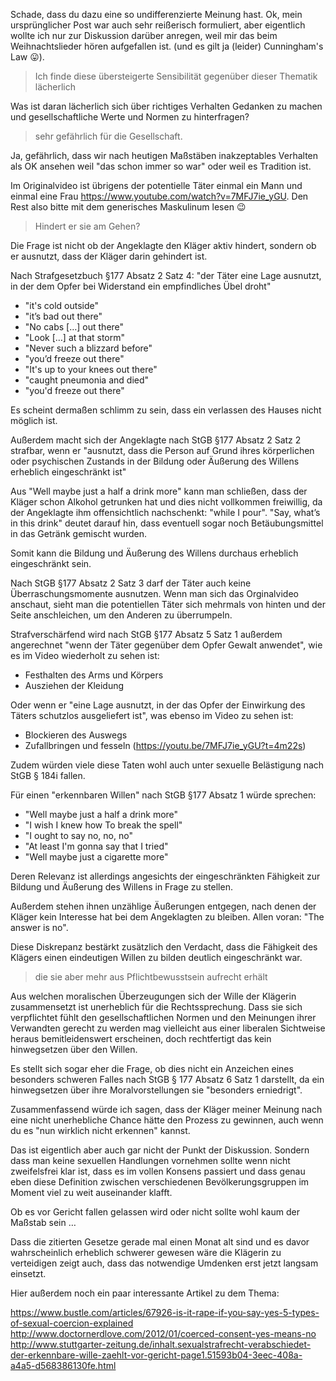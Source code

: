 Schade, dass du dazu eine so undifferenzierte Meinung hast.
Ok, mein ursprünglicher Post war auch sehr reißerisch formuliert, aber eigentlich wollte ich nur zur Diskussion darüber anregen, weil mir das beim Weihnachtslieder hören aufgefallen ist. (und es gilt ja (leider) Cunningham's Law 😛).

> Ich finde diese übersteigerte Sensibilität gegenüber dieser Thematik lächerlich

Was ist daran lächerlich sich über richtiges Verhalten Gedanken zu machen und gesellschaftliche Werte und Normen zu hinterfragen?


> sehr gefährlich für die Gesellschaft.

Ja, gefährlich, dass wir nach heutigen Maßstäben inakzeptables Verhalten als OK ansehen weil "das schon immer so war" oder weil es Tradition ist.

Im Originalvideo ist übrigens der potentielle Täter einmal ein Mann und einmal eine Frau https://www.youtube.com/watch?v=7MFJ7ie_yGU. Den Rest also bitte mit dem generisches Maskulinum lesen 😉


> Hindert er sie am Gehen?

Die Frage ist nicht ob der Angeklagte den Kläger aktiv hindert, sondern ob er ausnutzt, dass der Kläger darin gehindert ist.

Nach Strafgesetzbuch §177 Absatz 2 Satz 4: "der Täter eine Lage ausnutzt, in der dem Opfer bei Widerstand ein empfindliches Übel droht"

- "it's cold outside"
- "it’s bad out there"
- "No cabs […] out there"
- "Look […] at that storm"
- "Never such a blizzard before"
- "you’d freeze out there"
- "It's up to your knees out there"
- "caught pneumonia and died"
- "you'd freeze out there"

Es scheint dermaßen schlimm zu sein, dass ein verlassen des Hauses
nicht möglich ist.

Außerdem macht sich der Angeklagte nach StGB §177 Absatz 2 Satz 2 strafbar, wenn er "ausnutzt, dass die Person auf Grund ihres körperlichen oder psychischen Zustands in der Bildung oder Äußerung des Willens erheblich eingeschränkt ist"

Aus "Well maybe just a half a drink more" kann man schließen, dass der Kläger schon Alkohol getrunken hat und dies nicht vollkommen freiwillig, da der Angeklagte ihm offensichtlich nachschenkt: "while I pour".
"Say, what’s in this drink" deutet darauf hin, dass eventuell sogar noch Betäubungsmittel in das Getränk gemischt wurden.

Somit kann die Bildung und Äußerung des Willens durchaus erheblich eingeschränkt sein.

Nach StGB §177 Absatz 2 Satz 3 darf der Täter auch keine Überraschungsmomente ausnutzen. Wenn man sich das Orginalvideo anschaut, sieht man die potentiellen Täter sich mehrmals von hinten und der Seite anschleichen, um den Anderen zu überrumpeln.

Strafverschärfend wird nach StGB §177 Absatz 5 Satz 1 außerdem angerechnet "wenn der Täter gegenüber dem Opfer Gewalt anwendet", wie es im Video wiederholt zu sehen ist:

- Festhalten des Arms und Körpers
- Ausziehen der Kleidung

Oder wenn er "eine Lage ausnutzt, in der das Opfer der Einwirkung des Täters schutzlos ausgeliefert ist", was ebenso im Video zu sehen ist:

- Blockieren des Auswegs
- Zufallbringen und fesseln (https://youtu.be/7MFJ7ie_yGU?t=4m22s)

Zudem würden viele diese Taten wohl auch unter sexuelle Belästigung nach StGB § 184i fallen.

Für einen "erkennbaren Willen" nach StGB §177 Absatz 1 würde sprechen:

- "Well maybe just a half a drink more"
- "I wish I knew how To break the spell"
- "I ought to say no, no, no"
- "At least I'm gonna say that I tried"
- "Well maybe just a cigarette more"

Deren Relevanz ist allerdings angesichts der eingeschränkten Fähigkeit zur Bildung und Äußerung des Willens in Frage zu stellen.

Außerdem stehen ihnen unzählige Äußerungen entgegen, nach denen der Kläger kein Interesse hat bei dem Angeklagten zu bleiben. Allen voran: "The answer is no".

Diese Diskrepanz bestärkt zusätzlich den Verdacht, dass die Fähigkeit des Klägers einen eindeutigen Willen zu bilden deutlich eingeschränkt war.


> die sie aber mehr aus Pflichtbewusstsein aufrecht erhält

Aus welchen moralischen Überzeugungen sich der Wille der Klägerin zusammensetzt ist unerheblich für die Rechtssprechung. Dass sie sich verpflichtet fühlt den gesellschaftlichen Normen und den Meinungen ihrer Verwandten gerecht zu werden mag vielleicht aus einer liberalen Sichtweise heraus bemitleidenswert erscheinen, doch rechtfertigt das kein hinwegsetzen über den Willen.

Es stellt sich sogar eher die Frage, ob dies nicht ein Anzeichen eines besonders schweren Falles nach StGB § 177 Absatz 6 Satz 1 darstellt, da ein hinwegsetzen über ihre Moralvorstellungen sie "besonders erniedrigt".

Zusammenfassend würde ich sagen, dass der Kläger meiner Meinung nach eine nicht unerhebliche Chance hätte den Prozess zu gewinnen, auch wenn du es "nun wirklich nicht erkennen" kannst.

Das ist eigentlich aber auch gar nicht der Punkt der Diskussion.
Sondern dass man keine sexuellen Handlungen vornehmen sollte wenn nicht zweifelsfrei klar ist, dass es im vollen Konsens passiert und dass genau eben diese Definition zwischen verschiedenen Bevölkerungsgruppen im Moment viel zu weit auseinander klafft.

Ob es vor Gericht fallen gelassen wird oder nicht sollte wohl kaum der Maßstab sein …

Dass die zitierten Gesetze gerade mal einen Monat alt sind und es davor wahrscheinlich erheblich schwerer gewesen wäre die Klägerin zu verteidigen zeigt auch, dass das notwendige Umdenken erst jetzt langsam einsetzt.

Hier außerdem noch ein paar interessante Artikel zu dem Thema:

https://www.bustle.com/articles/67926-is-it-rape-if-you-say-yes-5-types-of-sexual-coercion-explained
http://www.doctornerdlove.com/2012/01/coerced-consent-yes-means-no
http://www.stuttgarter-zeitung.de/inhalt.sexualstrafrecht-verabschiedet-der-erkennbare-wille-zaehlt-vor-gericht-page1.51593b04-3eec-408a-a4a5-d568386130fe.html

